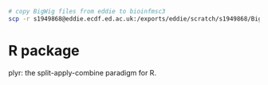```bash
# copy BigWig files from eddie to bioinfmsc3
scp -r s1949868@eddie.ecdf.ed.ac.uk:/exports/eddie/scratch/s1949868/BigWig/ESCA_bigWigs ./
```
# R package
plyr: the split-apply-combine paradigm for R.
<!--stackedit_data:
eyJoaXN0b3J5IjpbLTIwNTg2MDIyMjksLTE1NTI4NDg1MTddfQ
==
-->